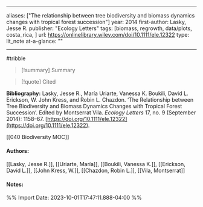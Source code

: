   
---
aliases: ["The relationship between tree biodiversity and biomass dynamics changes with tropical forest succession"] 
year: 2014 
first-author: Lasky, Jesse R.
publisher: "Ecology Letters" 
tags: [biomass, regrowth, data/plots, costa_rica, ]
url: https://onlinelibrary.wiley.com/doi/10.1111/ele.12322 
type: lit_note
at-a-glance: ""

--- 
#tribble
>[!summary] Summary

>[!quote] Cited

**Bibliography:** Lasky, Jesse R., María Uriarte, Vanessa K. Boukili, David L. Erickson, W. John Kress, and Robin L. Chazdon. ‘The Relationship between Tree Biodiversity and Biomass Dynamics Changes with Tropical Forest Succession’. Edited by Montserrat Vila. _Ecology Letters_ 17, no. 9 (September 2014): 1158–67. [https://doi.org/10.1111/ele.12322](https://doi.org/10.1111/ele.12322). 

 [[040 Biodiversity MOC]]   
#### Authors:
[[Lasky, Jesse R.]], [[Uriarte, María]], [[Boukili, Vanessa K.]], [[Erickson, David L.]], [[John Kress, W.]], [[Chazdon, Robin L.]], [[Vila, Montserrat]]
#### Notes:


%% Import Date: 2023-10-01T17:47:11.888-04:00 %%
